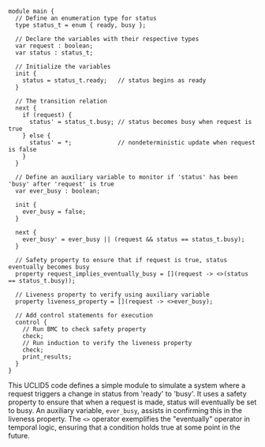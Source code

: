```uclid
module main {
  // Define an enumeration type for status
  type status_t = enum { ready, busy };

  // Declare the variables with their respective types
  var request : boolean;
  var status : status_t;

  // Initialize the variables
  init {
    status = status_t.ready;   // status begins as ready
  }

  // The transition relation
  next {
    if (request) {
      status' = status_t.busy; // status becomes busy when request is true
    } else {
      status' = *;             // nondeterministic update when request is false
    }
  }

  // Define an auxiliary variable to monitor if 'status' has been 'busy' after 'request' is true
  var ever_busy : boolean;
  
  init {
    ever_busy = false;
  }
  
  next {
    ever_busy' = ever_busy || (request && status == status_t.busy);
  }

  // Safety property to ensure that if request is true, status eventually becomes busy
  property request_implies_eventually_busy = [](request -> <>(status == status_t.busy));

  // Liveness property to verify using auxiliary variable
  property liveness_property = [](request -> <>ever_busy);

  // Add control statements for execution
  control {
    // Run BMC to check safety property
    check;
    // Run induction to verify the liveness property
    check;
    print_results;
  }
}
```
This UCLID5 code defines a simple module to simulate a system where a request triggers a change in status from 'ready' to 'busy'. It uses a safety property to ensure that when a request is made, status will eventually be set to busy. An auxiliary variable, `ever_busy`, assists in confirming this in the liveness property. The `<>` operator exemplifies the "eventually" operator in temporal logic, ensuring that a condition holds true at some point in the future.